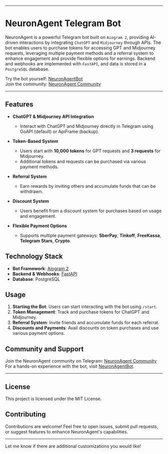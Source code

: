 
---

# NeuronAgent Telegram Bot

NeuronAgent is a powerful Telegram bot built on `Aiogram 2`, providing AI-driven interactions by integrating `ChatGPT` and `Midjourney` through APIs. The bot enables users to purchase tokens for accessing GPT and Midjourney requests, leveraging multiple payment methods and a referral system to enhance engagement and provide flexible options for earnings. Backend and webhooks are implemented with `FastAPI`, and data is stored in a `PostgreSQL` database.

Try the bot yourself: [NeuronAgentBot](https://t.me/NeuronAgentBot)  
Join the community: [NeuronAgent Community](https://t.me/NeuronAgent)

---

## Features

- **ChatGPT & Midjourney API Integration**  
  - Interact with ChatGPT and Midjourney directly in Telegram using GoAPI (default) or ApiFrame (backup).
  
- **Token-Based System**
  - Users start with **10,000 tokens** for GPT requests and **3 requests** for Midjourney.
  - Additional tokens and requests can be purchased via various payment methods.

- **Referral System**
  - Earn rewards by inviting others and accumulate funds that can be withdrawn.
  
- **Discount System**
  - Users benefit from a discount system for purchases based on usage and engagement.

- **Flexible Payment Options**
  - Supports multiple payment gateways: **SberPay**, **Tinkoff**, **FreeKassa**, **Telegram Stars**, **Crypto**.

## Technology Stack

- **Bot Framework**: [Aiogram 2](https://github.com/aiogram/aiogram)
- **Backend & Webhooks**: [FastAPI](https://fastapi.tiangolo.com/)
- **Database**: PostgreSQL


## Usage

1. **Starting the Bot**: Users can start interacting with the bot using `/start`.
2. **Token Management**: Track and purchase tokens for ChatGPT and Midjourney.
3. **Referral System**: Invite friends and accumulate funds for each referral.
4. **Discounts and Payments**: Avail discounts on token purchases and use various payment options.

## Community and Support

Join the NeuronAgent community on Telegram: [NeuronAgent Community](https://t.me/NeuronAgent)  
For a hands-on experience with the bot, visit [NeuronAgentBot](https://t.me/NeuronAgentBot).

---

## License

This project is licensed under the MIT License.

## Contributing

Contributions are welcome! Feel free to open issues, submit pull requests, or suggest features to enhance NeuronAgent's capabilities.

---

Let me know if there are additional customizations you would like!
